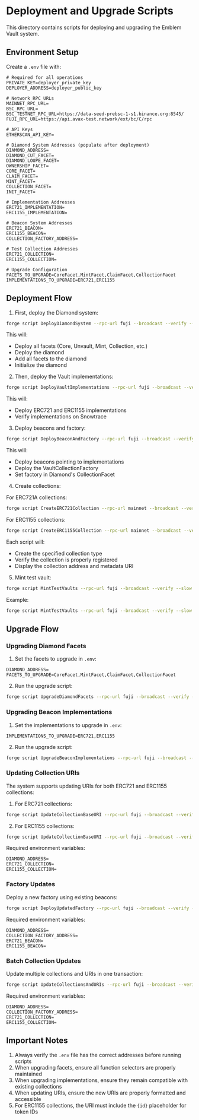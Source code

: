 # Deployment and Upgrade Scripts

This directory contains scripts for deploying and upgrading the Emblem Vault system.

## Environment Setup

Create a `.env` file with:

```env
# Required for all operations
PRIVATE_KEY=deployer_private_key
DEPLOYER_ADDRESS=deployer_public_key

# Network RPC URLs
MAINNET_RPC_URL=
BSC_RPC_URL=
BSC_TESTNET_RPC_URL=https://data-seed-prebsc-1-s1.binance.org:8545/
FUJI_RPC_URL=https://api.avax-test.network/ext/bc/C/rpc

# API Keys
ETHERSCAN_API_KEY=

# Diamond System Addresses (populate after deployment)
DIAMOND_ADDRESS=
DIAMOND_CUT_FACET=
DIAMOND_LOUPE_FACET=
OWNERSHIP_FACET=
CORE_FACET=
CLAIM_FACET=
MINT_FACET=
COLLECTION_FACET=
INIT_FACET=

# Implementation Addresses
ERC721_IMPLEMENTATION=
ERC1155_IMPLEMENTATION=

# Beacon System Addresses
ERC721_BEACON=
ERC1155_BEACON=
COLLECTION_FACTORY_ADDRESS=

# Test Collection Addresses
ERC721_COLLECTION=
ERC1155_COLLECTION=

# Upgrade Configuration
FACETS_TO_UPGRADE=CoreFacet,MintFacet,ClaimFacet,CollectionFacet
IMPLEMENTATIONS_TO_UPGRADE=ERC721,ERC1155
```

## Deployment Flow

1. First, deploy the Diamond system:

```bash
forge script DeployDiamondSystem --rpc-url fuji --broadcast --verify --slow -vvvv
```

This will:

- Deploy all facets (Core, Unvault, Mint, Collection, etc.)
- Deploy the diamond
- Add all facets to the diamond
- Initialize the diamond

2. Then, deploy the Vault implementations:

```bash
forge script DeployVaultImplementations --rpc-url fuji --broadcast --verify --slow -vvvv
```

This will:

- Deploy ERC721 and ERC1155 implementations
- Verify implementations on Snowtrace

3. Deploy beacons and factory:

```bash
forge script DeployBeaconAndFactory --rpc-url fuji --broadcast --verify --slow -vvvv
```

This will:

- Deploy beacons pointing to implementations
- Deploy the VaultCollectionFactory
- Set factory in Diamond's CollectionFacet

4. Create collections:

For ERC721A collections:

```bash
forge script CreateERC721Collection --rpc-url mainnet --broadcast --verify --slow -vvvv
```

For ERC1155 collections:

```bash
forge script CreateERC1155Collection --rpc-url mainnet --broadcast --verify --slow -vvvv
```

Each script will:

- Create the specified collection type
- Verify the collection is properly registered
- Display the collection address and metadata URI

5. Mint test vault:

```bash
forge script MintTestVaults --rpc-url fuji --broadcast --verify --slow -vvvv --sig "mintEmptyVault(address,uint256)" <collection_address> <token_id>
```

Example:

```bash
forge script MintTestVaults --rpc-url fuji --broadcast --verify --slow -vvvv --sig "mintEmptyVault(address,uint256)" 0x12a84432093C56D9235C7cd390Bb6A7adDA78301 1
```

## Upgrade Flow

### Upgrading Diamond Facets

1. Set the facets to upgrade in `.env`:

```env
DIAMOND_ADDRESS=
FACETS_TO_UPGRADE=CoreFacet,MintFacet,ClaimFacet,CollectionFacet
```

2. Run the upgrade script:

```bash
forge script UpgradeDiamondFacets --rpc-url fuji --broadcast --verify --slow -vvvv
```

### Upgrading Beacon Implementations

1. Set the implementations to upgrade in `.env`:

```env
IMPLEMENTATIONS_TO_UPGRADE=ERC721,ERC1155
```

2. Run the upgrade script:

```bash
forge script UpgradeBeaconImplementations --rpc-url fuji --broadcast --verify --slow -vvvv
```

### Updating Collection URIs

The system supports updating URIs for both ERC721 and ERC1155 collections:

1. For ERC721 collections:

```bash
forge script UpdateCollectionBaseURI --rpc-url fuji --broadcast --verify --slow -vvvv --sig "run(address,string,uint8)" 0x12a84432093C56D9235C7cd390Bb6A7adDA78301 "https://api.emblem.finance/erc721/metadata/" 1
```

2. For ERC1155 collections:

```bash
forge script UpdateCollectionBaseURI --rpc-url fuji --broadcast --verify --slow -vvvv --sig "run(address,string,uint8)" 0x8D4f8238a9b9Aaaf8246c2C79Ad4596D1EAE14aF "https://api.emblem.finance/erc1155/metadata/{id}.json" 2
```

Required environment variables:

```env
DIAMOND_ADDRESS=
ERC721_COLLECTION=
ERC1155_COLLECTION=
```

### Factory Updates

Deploy a new factory using existing beacons:

```bash
forge script DeployUpdatedFactory --rpc-url fuji --broadcast --verify --slow -vvvv
```

Required environment variables:

```env
DIAMOND_ADDRESS=
COLLECTION_FACTORY_ADDRESS=
ERC721_BEACON=
ERC1155_BEACON=
```

### Batch Collection Updates

Update multiple collections and URIs in one transaction:

```bash
forge script UpdateCollectionsAndURIs --rpc-url fuji --broadcast --verify --slow -vvvv
```

Required environment variables:

```env
DIAMOND_ADDRESS=
COLLECTION_FACTORY_ADDRESS=
ERC721_COLLECTION=
ERC1155_COLLECTION=
```

## Important Notes

1. Always verify the `.env` file has the correct addresses before running scripts
2. When upgrading facets, ensure all function selectors are properly maintained
3. When upgrading implementations, ensure they remain compatible with existing collections
4. When updating URIs, ensure the new URIs are properly formatted and accessible
5. For ERC1155 collections, the URI must include the `{id}` placeholder for token IDs
